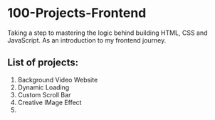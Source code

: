 # 100-Projects-Frontend
Taking a step to mastering the logic behind building HTML, CSS and JavaScript. As an introduction to my frontend journey. 

## List of projects:
1. Background Video Website
2. Dynamic Loading 
3. Custom Scroll Bar
4. Creative IMage Effect
5. 